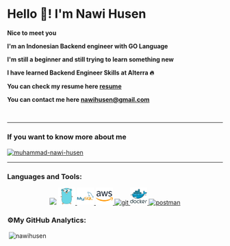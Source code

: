 <h1>Hello 👋! I'm Nawi Husen</h1>

<p>

**Nice to meet you**

**I'm an Indonesian Backend engineer with GO Language**

**I'm still a beginner and still trying to learn something new**

**I have learned Backend Engineer Skills at Alterra :fire:**

**You can check my resume here [resume](https://docs.google.com/document/d/1ZSgdk_n1KxwmnJOg7A2tTPM8Z2TQjXr6wTWMYEF5YMY/edit)**

**You can contact me here nawihusen@gmail.com**
</p>
<br>
<hr/>

<h3 align="left">If you want to know more about me
</h3>
<p>
<p align="left">
<a href="https://www.linkedin.com/in/muhammad-nawi-husen-7b0a80244/" target="blank"><img align="center" src="https://raw.githubusercontent.com/rahuldkjain/github-profile-readme-generator/master/src/images/icons/Social/linked-in-alt.svg" alt="muhammad-nawi-husen" height="30" width="40" /></a>

<br>
<hr/>

<h3 align="left"> Languages and Tools:</h3>
<div align="center"> 
<p>
<img src="https://img.shields.io/badge/Text%20Editor-Visual%20Studio%20Code-blue?&logo=visual%20studio%20code&logoColor=blue" /> 
<a href="https://golang.org" target="_blank" rel="noreferrer"> <img src="https://raw.githubusercontent.com/devicons/devicon/master/icons/go/go-original.svg" alt="go" width="40" height="40"/> </a>
<a href="https://www.mysql.com/" target="_blank" rel="noreferrer"> <img src="https://raw.githubusercontent.com/devicons/devicon/master/icons/mysql/mysql-original-wordmark.svg" alt="mysql" width="40" height="40"/> </a> 
<a href="https://aws.amazon.com" target="_blank" rel="noreferrer"> <img src="https://raw.githubusercontent.com/devicons/devicon/master/icons/amazonwebservices/amazonwebservices-original-wordmark.svg" alt="aws" width="40" height="40"/> </a> 
<a href="https://git-scm.com/" target="_blank" rel="noreferrer"> <img src="https://www.vectorlogo.zone/logos/git-scm/git-scm-icon.svg" alt="git" width="40" height="40"/> </a> 
<a href="https://www.docker.com/" target="_blank" rel="noreferrer"> <img src="https://raw.githubusercontent.com/devicons/devicon/master/icons/docker/docker-original-wordmark.svg" alt="docker" width="40" height="40"/> </a>
<a href="https://postman.com" target="_blank" rel="noreferrer"> <img src="https://www.vectorlogo.zone/logos/getpostman/getpostman-icon.svg" alt="postman" width="40" height="40"/> </a> 
</p>
</div>

**<h3 align="left">:gear:My GitHub Analytics:</h3>**

<p>&nbsp;<img align="center" src="https://github-readme-stats.vercel.app/api?username=nawihusen&show_icons=true&locale=en&bg_color=0d1117&text_color=ffffff&repo=convoychat"
    alt="nawihusen" /></p>